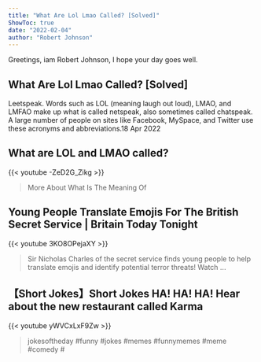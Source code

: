 ```yaml
---
title: "What Are Lol Lmao Called? [Solved]"
ShowToc: true 
date: "2022-02-04"
author: "Robert Johnson" 
---
```


Greetings, iam Robert Johnson, I hope your day goes well.
## What Are Lol Lmao Called? [Solved]
Leetspeak. Words such as LOL (meaning laugh out loud), LMAO, and LMFAO make up what is called netspeak, also sometimes called chatspeak. A large number of people on sites like Facebook, MySpace, and Twitter use these acronyms and abbreviations.18 Apr 2022

## What are LOL and LMAO called?
{{< youtube -ZeD2G_Zikg >}}
>More About What Is The Meaning Of 

## Young People Translate Emojis For The British Secret Service | Britain Today Tonight
{{< youtube 3KO8OPejaXY >}}
>Sir Nicholas Charles of the secret service finds young people to help translate emojis and identify potential terror threats! Watch ...

## 【Short Jokes】Short Jokes HA! HA! HA! Hear about the new restaurant called Karma
{{< youtube yWVCxLxF9Zw >}}
>jokesoftheday #funny #jokes #memes #funnymemes #meme #comedy #

